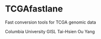TCGAfastlane
============

Fast conversion tools for TCGA genomic data

Columbia University GISL
Tai-Hsien Ou Yang
